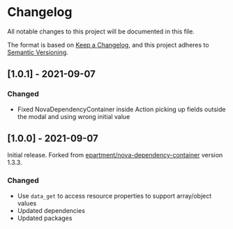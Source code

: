 # Changelog

All notable changes to this project will be documented in this file.

The format is based on [Keep a Changelog](https://keepachangelog.com/en/1.0.0/),
and this project adheres to [Semantic Versioning](https://semver.org/spec/v2.0.0.html).

## [1.0.1] - 2021-09-07

### Changed

- Fixed NovaDependencyContainer inside Action picking up fields outside the modal and using wrong initial value

## [1.0.0] - 2021-09-07

Initial release.
Forked from [epartment/nova-dependency-container](https://github.com/epartment/nova-dependency-container) version 1.3.3.

### Changed

- Use `data_get` to access resource properties to support array/object values
- Updated dependencies
- Updated packages
